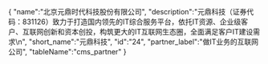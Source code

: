 {
	"name":"北京元鼎时代科技股份有限公司",
	"description":"元鼎科技（证券代码：831126）致力于打造国内领先的IT综合服务平台，依托IT资源、企业级客户、互联网创新和资本创投，构筑更大的IT互联网生态圈，全面满足客户IT建设需求\n",
	"short_name":"元鼎科技",
	"id":"24",
	"partner_label":"做IT业务的互联网公司",
	"tableName":"cms_partner"
}